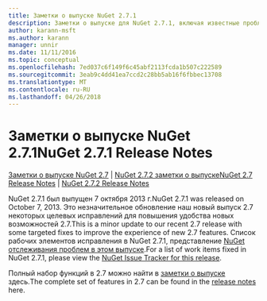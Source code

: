 ```yaml
---
title: Заметки о выпуске NuGet 2.7.1
description: Заметки о выпуске для NuGet 2.7.1, включая известные проблемы, исправленные ошибки, добавленные функции и DCR.
author: karann-msft
ms.author: karann
manager: unnir
ms.date: 11/11/2016
ms.topic: conceptual
ms.openlocfilehash: 7ed037c6f149f6c45abf2113fcda1b507c222589
ms.sourcegitcommit: 3eab9c4dd41ea7ccd2c28bb5ab16f6fbbec13708
ms.translationtype: MT
ms.contentlocale: ru-RU
ms.lasthandoff: 04/26/2018
---
```

# <a name="nuget-271-release-notes"></a><span data-ttu-id="7f32b-103">Заметки о выпуске NuGet 2.7.1</span><span class="sxs-lookup"><span data-stu-id="7f32b-103">NuGet 2.7.1 Release Notes</span></span>

<span data-ttu-id="7f32b-104">[Заметки о выпуске NuGet 2.7](../release-notes/nuget-2.7.md) | [NuGet 2.7.2 заметки о выпуске](../release-notes/nuget-2.7.2.md)</span><span class="sxs-lookup"><span data-stu-id="7f32b-104">[NuGet 2.7 Release Notes](../release-notes/nuget-2.7.md) | [NuGet 2.7.2 Release Notes](../release-notes/nuget-2.7.2.md)</span></span>

<span data-ttu-id="7f32b-105">NuGet 2.7.1 был выпущен 7 октября 2013 г.</span><span class="sxs-lookup"><span data-stu-id="7f32b-105">NuGet 2.7.1 was released on October 7, 2013.</span></span>  <span data-ttu-id="7f32b-106">Это незначительное обновление наш новый выпуск 2.7 некоторых целевых исправлений для повышения удобства новых возможностей 2.7.</span><span class="sxs-lookup"><span data-stu-id="7f32b-106">This is a minor update to our recent 2.7 release with some targeted fixes to improve the experience of new 2.7 features.</span></span> <span data-ttu-id="7f32b-107">Список рабочих элементов исправления в NuGet 2.7.1, представление [NuGet отслеживания проблем в этом выпуске](http://nuget.codeplex.com/workitem/list/advanced?keyword=&status=Closed&type=All&priority=All&release=NuGet%202.7.1&assignedTo=All&component=All&sortField=LastUpdatedDate&sortDirection=Descending&page=0).</span><span class="sxs-lookup"><span data-stu-id="7f32b-107">For a list of work items fixed in NuGet 2.7.1, please view the [NuGet Issue Tracker for this release](http://nuget.codeplex.com/workitem/list/advanced?keyword=&status=Closed&type=All&priority=All&release=NuGet%202.7.1&assignedTo=All&component=All&sortField=LastUpdatedDate&sortDirection=Descending&page=0).</span></span>

<span data-ttu-id="7f32b-108">Полный набор функций в 2.7 можно найти в [заметки о выпуске](../release-notes/nuget-2.7.md) здесь.</span><span class="sxs-lookup"><span data-stu-id="7f32b-108">The complete set of features in 2.7 can be found in the [release notes](../release-notes/nuget-2.7.md) here.</span></span>
